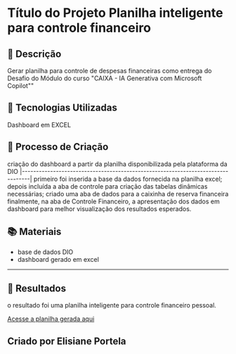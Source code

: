 # Título do Projeto Planilha inteligente para controle financeiro

## 📒 Descrição
Gerar planilha para controle de despesas financeiras como entrega do Desafio do Módulo do curso "CAIXA - IA Generativa com Microsoft Copilot""

## 🤖 Tecnologias Utilizadas
Dashboard em EXCEL 

## 🧐 Processo de Criação
criação do dashboard a partir da planilha disponibilizada pela plataforma da DIO
|---------------------------------------------------------------------------------|
primeiro foi inserida a base da dados fornecida na planilha excel;
depois incluída a aba de controle para criação das tabelas dinâmicas necessárias;
criado uma aba de dados para a caixinha de reserva financeira
finalmente, na aba de Controle Financeiro, a apresentação dos dados em dashboard para melhor visualização dos resultados esperados.

## 📚 Materiais

- base de dados DIO 
- dashboard gerado em excel 
---
## 🚀 Resultados
o resultado foi uma planilha inteligente para controle financeiro pessoal.

[Acesse a planilha gerada aqui](Desafio_Controle_Fin.xlsx)

## Criado por Elisiane Portela
